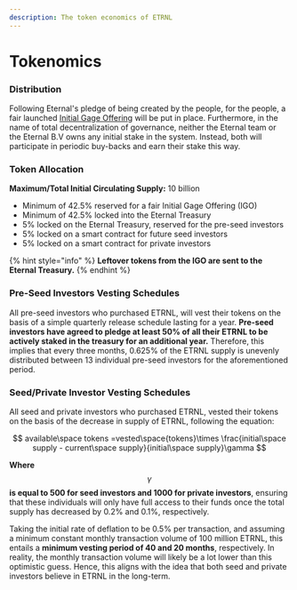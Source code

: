 ```yaml
---
description: The token economics of ETRNL
---
```


# Tokenomics

### Distribution

Following Eternal's pledge of being created by the people, for the people, a fair launched [Initial Gage Offering](../../products-services/gages/loyalty-gage/initial-gage-offering.md) will be put in place. Furthermore, in the name of total decentralization of governance, neither the Eternal team or the Eternal B.V owns any initial stake in the system. Instead, both will participate in periodic buy-backs and earn their stake this way.

### Token Allocation

**Maximum/Total Initial Circulating Supply:** 10 billion

* Minimum of 42.5% reserved for a fair Initial Gage Offering (IGO)
* Minimum of 42.5% locked into the Eternal Treasury
* 5% locked on the Eternal Treasury, reserved for the pre-seed investors
* 5% locked on a smart contract for future seed investors
* 5% locked on a smart contract for private investors

{% hint style="info" %}
**Leftover tokens from the IGO are sent to the Eternal Treasury.**
{% endhint %}

### Pre-Seed Investors Vesting Schedules

All pre-seed investors who purchased ETRNL, will vest their tokens on the basis of a simple quarterly release schedule lasting for a year.  **Pre-seed investors have agreed to pledge at least 50% of all their ETRNL to be actively staked in the treasury for an additional year.** Therefore, this implies that every three months, 0.625% of the ETRNL supply is unevenly distributed between 13 individual pre-seed investors for the aforementioned period.

### Seed/Private Investor Vesting Schedules

All seed and private investors who purchased ETRNL, vested their tokens on the basis of the decrease in supply of ETRNL, following the equation:

$$
available\space tokens =vested\space{tokens}\times \frac{initial\space supply - current\space supply}{initial\space supply}\gamma
$$

**Where** $$\gamma$$ **is equal to 500 for seed investors and 1000 for private investors**, ensuring that these individuals will only have full access to their funds once the total supply has decreased by 0.2% and 0.1%, respectively.

Taking the initial rate of deflation to be 0.5% per transaction, and assuming a minimum constant monthly transaction volume of 100 million ETRNL, this entails a **minimum vesting period of 40 and 20 months**, respectively. In reality, the monthly transaction volume will likely be a lot lower than this optimistic guess. Hence, this aligns with the idea that both seed and private investors believe in ETRNL in the long-term.
